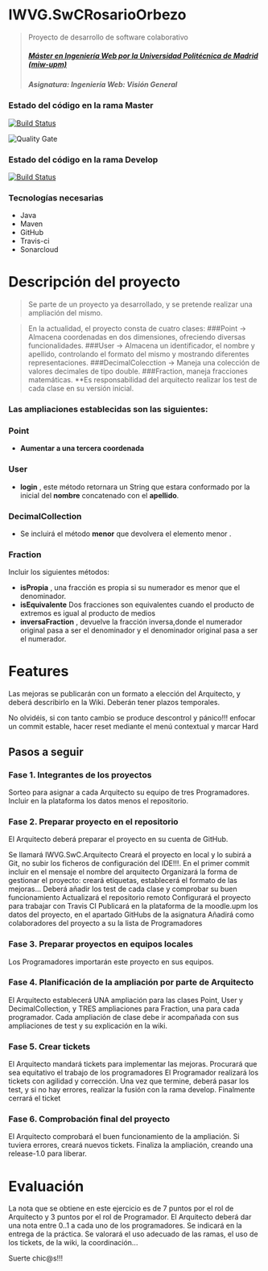 # IWVG.SwCRosarioOrbezo
> Proyecto de  desarrollo de software colaborativo
> ##### [Máster en Ingeniería Web por la Universidad Politécnica de Madrid (miw-upm)](http://miw.etsisi.upm.es)
> ##### Asignatura: *Ingeniería Web: Visión General*

### Estado del código en la rama Master

[![Build Status](https://travis-ci.org/ropili19/IWVG.SwC.RosarioOrbezo.svg?branch=master)](https://travis-ci.org/ropili19/IWVG.SwC.RosarioOrbezo)

![Quality Gate](https://sonarcloud.io/api/project_badges/measure?project=es.upm.miw%3AIWVG-forge&metric=alert_status)

### Estado del código en la rama Develop

[![Build Status](https://travis-ci.org/ropili19/IWVG.SwC.RosarioOrbezo.svg?branch=develop)](https://travis-ci.org/ropili19/IWVG.SwC.RosarioOrbezo)

### Tecnologías necesarias
* Java
* Maven
* GitHub
* Travis-ci
* Sonarcloud

# Descripción del proyecto
>Se parte de un proyecto ya desarrollado, y se pretende realizar una ampliación del mismo.

>En la actualidad, el proyecto consta de cuatro clases:
>###Point -> Almacena coordenadas en dos dimensiones, ofreciendo diversas funcionalidades.
>###User -> Almacena un identificador, el nombre y apellido, controlando el formato del mismo y mostrando diferentes representaciones.
>###DecimalColecction -> Maneja una colección de valores decimales de tipo double.
>###Fraction, maneja fracciones matemáticas.
**Es responsabilidad del arquitecto realizar los test de cada clase en su versión inicial.

### Las ampliaciones establecidas son las siguientes:

### Point
* **Aumentar a una tercera coordenada**

### User
* **login** , este método retornara un String que estara conformado por la inicial del **nombre** concatenado con el **apellido**.

### DecimalCollection
* Se incluirá el método **menor** que devolvera el elemento menor .

### Fraction
 Incluir los siguientes métodos:
* **isPropia** , una fracción es propia si su numerador es menor que el denominador.
* **isEquivalente** Dos fracciones son equivalentes cuando el producto de extremos es igual al producto de medios
* **inversaFraction** , devuelve la fracción inversa,donde el numerador original pasa a ser el denominador y el denominador original pasa a ser el numerador.

# Features
Las mejoras se publicarán con un formato a elección del Arquitecto, y deberá describirlo en la Wiki. Deberán tener plazos temporales.

No olvidéis, si con tanto cambio se produce descontrol y pánico!!! enfocar un commit estable, hacer reset mediante el menú contextual y marcar Hard

## Pasos a seguir
### Fase 1. Integrantes de los proyectos
Sorteo para asignar a cada Arquitecto su equipo de tres Programadores. Incluir en la plataforma los datos menos el repositorio.

### Fase 2. Preparar proyecto en el repositorio
El Arquitecto deberá preparar el proyecto en su cuenta de GitHub.

Se llamará IWVG.SwC.Arquitecto
Creará el proyecto en local y lo subirá a Git, no subir los ficheros de configuración del IDE!!!. En el primer commit incluir en el mensaje el nombre del arquitecto
Organizará la forma de gestionar el proyecto: creará etiquetas, establecerá el formato de las mejoras...
Deberá añadir los test de cada clase y comprobar su buen funcionamiento
Actualizará el repositorio remoto
Configurará el proyecto para trabajar con Travis CI
Publicará en la plataforma de la moodle.upm los datos del proyecto, en el apartado GitHubs de la asignatura
Añadirá como colaboradores del proyecto a su la lista de Programadores

### Fase 3. Preparar proyectos en equipos locales
Los Programadores importarán este proyecto en sus equipos.

### Fase 4. Planificación de la ampliación por parte de Arquitecto
El Arquitecto establecerá UNA ampliación para las clases Point, User y DecimalCollection, y TRES ampliaciones para Fraction, una para cada programador. Cada ampliación de clase debe ir acompañada con sus ampliaciones de test y su explicación en la wiki.

### Fase 5. Crear tickets
El Arquitecto mandará tickets para implementar las mejoras. Procurará que sea equitativo el trabajo de los programadores
El Programador realizará los tickets con agilidad y corrección. Una vez que termine, deberá pasar los test, y si no hay errores, realizar la fusión con la rama develop. Finalmente cerrará el ticket

### Fase 6. Comprobación final del proyecto
El Arquitecto comprobará el buen funcionamiento de la ampliación. Si tuviera errores, creará nuevos tickets.
Finaliza la ampliación, creando una release-1.0 para liberar.

# Evaluación
La nota que se obtiene en este ejercicio es de 7 puntos por el rol de Arquitecto y 3 puntos por el rol de Programador. El Arquitecto deberá dar una nota entre 0..1 a cada uno de los programadores. Se indicará en la entrega de la práctica. Se valorará el uso adecuado de las ramas, el uso de los tickets, de la wiki, la coordinación...

Suerte chic@s!!!
